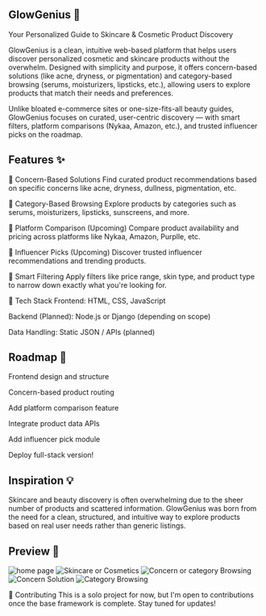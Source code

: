 ## GlowGenius 🌟 
Your Personalized Guide to Skincare & Cosmetic Product Discovery

GlowGenius is a clean, intuitive web-based platform that helps users discover personalized cosmetic and skincare products without the overwhelm. Designed with simplicity and purpose, it offers concern-based solutions (like acne, dryness, or pigmentation) and category-based browsing (serums, moisturizers, lipsticks, etc.), allowing users to explore products that match their needs and preferences.

Unlike bloated e-commerce sites or one-size-fits-all beauty guides, GlowGenius focuses on curated, user-centric discovery — with smart filters, platform comparisons (Nykaa, Amazon, etc.), and trusted influencer picks on the roadmap. 

## Features ✨ 

🔹 Concern-Based Solutions
Find curated product recommendations based on specific concerns like acne, dryness, dullness, pigmentation, etc.

🔹 Category-Based Browsing
Explore products by categories such as serums, moisturizers, lipsticks, sunscreens, and more.

🔹 Platform Comparison (Upcoming)
Compare product availability and pricing across platforms like Nykaa, Amazon, Purplle, etc.

🔹 Influencer Picks (Upcoming)
Discover trusted influencer recommendations and trending products.

🔹 Smart Filtering
Apply filters like price range, skin type, and product type to narrow down exactly what you're looking for.

🔧 Tech Stack
Frontend: HTML, CSS, JavaScript

Backend (Planned): Node.js or Django (depending on scope)

Data Handling: Static JSON / APIs (planned)

## Roadmap 🚀
 Frontend design and structure

 Concern-based product routing

 Add platform comparison feature

 Integrate product data APIs

 Add influencer pick module

 Deploy full-stack version!

## Inspiration 💡
Skincare and beauty discovery is often overwhelming due to the sheer number of products and scattered information. GlowGenius was born from the need for a clean, structured, and intuitive way to explore products based on real user needs rather than generic listings.

## Preview 📸

![home page](https://github.com/user-attachments/assets/a2a529b0-b3c5-4b8c-ab81-1294a0d6bb9d)
![Skincare or Cosmetics](https://github.com/user-attachments/assets/51dc747f-7edf-4c71-a0bc-5f11f854fab6)
![Concern or category Browsing](https://github.com/user-attachments/assets/8e9c837f-48b3-4563-b73e-969f66c40b67)
![Concern Solution](https://github.com/user-attachments/assets/878d4c3f-4569-4988-945f-a41d880c6762)
![Category Browsing](https://github.com/user-attachments/assets/72880354-747e-4eb8-b804-af9ecd453113)

 
🤝 Contributing
This is a solo project for now, but I'm open to contributions once the base framework is complete. Stay tuned for updates!

